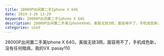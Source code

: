 ```yaml
---
title: 28000P出闲置二手Iphone X 64G
date: 2019-3-26 13:29
keywords: 28000P出闲置二手Iphone X 64G
description: 28000P出闲置二手美IphoneX64G，美版无锁3网，面容用不了，手机成色新，没有任何暗病，我的VX:pasay110
categories: used
---
```

<td class="t_f" id="postmessage_3311192">

28000P出闲置二手美Iphone X 64G，美版无锁3网，面容用不了，手机成色新，没有任何暗病，我的VX :pasay110<br/>
<br/>
<img alt="" border="0" class="zoom" data-cf-modified-0f79a4517cedecb02f2bf145-="" file="http://www.flw.ph/data/appbyme/upload/image/201903/26/BHekXRxVmI3u.jpg" id="aimg_SK7GA" lazyloadthumb="1" onclick="" onmouseover="" src="http://www.flw.ph/data/appbyme/upload/image/201903/26/BHekXRxVmI3u.jpg"/><br/>
<img alt="" border="0" class="zoom" data-cf-modified-0f79a4517cedecb02f2bf145-="" file="http://www.flw.ph/data/appbyme/upload/image/201903/26/rKxc61Y57rjV.jpg" id="aimg_CkbIC" lazyloadthumb="1" onclick="" onmouseover="" src="http://www.flw.ph/data/appbyme/upload/image/201903/26/rKxc61Y57rjV.jpg"/><br/>
<img alt="" border="0" class="zoom" data-cf-modified-0f79a4517cedecb02f2bf145-="" file="http://www.flw.ph/data/appbyme/upload/image/201903/26/QnyrGqS1u6v4.jpg" id="aimg_ZsBZY" lazyloadthumb="1" onclick="" onmouseover="" src="http://www.flw.ph/data/appbyme/upload/image/201903/26/QnyrGqS1u6v4.jpg"/><br/>
</td>
